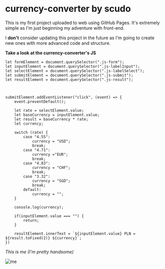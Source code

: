 # currency-converter by scudo
This is my first project uploaded to web using GitHub Pages. It's extremely simple as I'm just beginning my adventure with front-end. 

I **don't** consider updating this project in the future as I'm going to create new ones with more advanced code and structure. 

**Take a look at the currency-converter's JS**

```
let formElement = document.querySelector(".js-form");
let inputElement = document.querySelector(".js-labelInput");
let selectElement = document.querySelector(".js-labelSelect");
let submitElement = document.querySelector(".js-submit");
let resultElement = document.querySelector(".js-result");



submitElement.addEventListener("click", (event) => {
    event.preventDefault();

    let rate = selectElement.value;
    let baseCurrency = inputElement.value;
    let result = baseCurrency * rate;
    let currency;

    switch (rate) {
        case "4.55":
            currency = "USD";
            break;
        case "4.71":
            currency ="EUR";
            break;
        case "4.83":
            currency = "CHF";
            break;
        case "3.32":
            currency = "SGD";
            break;
        default:
            currency = "";
    }

    console.log(currency);

    if(inputElement.value === "") {
        return;
    }

    resultElement.innerText = `${inputElement.value} PLN = ${result.toFixed(2)} ${currency}`;
})
```

*This is me (I'm pretty handsome)*

![me](https://encrypted-tbn0.gstatic.com/images?q=tbn:ANd9GcSczOMacTpfRkPzqjr9UhS3x8w4-HHcJRXcN6xyeXSI_stDxIu7KRs3_7Hj_cPQuRLhB04&usqp=CAU)